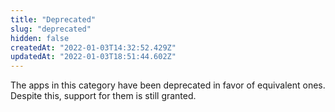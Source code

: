 ```yaml
---
title: "Deprecated"
slug: "deprecated"
hidden: false
createdAt: "2022-01-03T14:32:52.429Z"
updatedAt: "2022-01-03T18:51:44.602Z"
---
```

The apps in this category have been deprecated in favor of equivalent ones. Despite this, support for them is still granted.